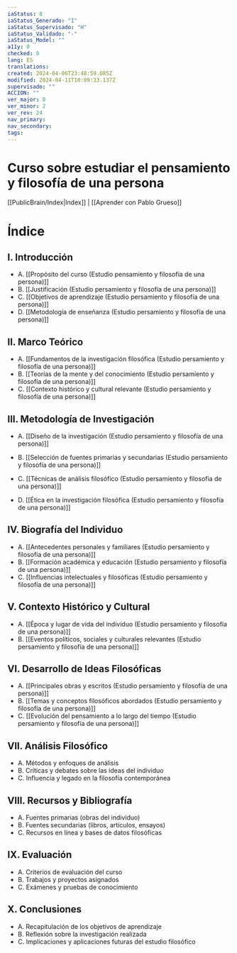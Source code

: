 ```yaml
---
iaStatus: 8
iaStatus_Generado: "I"
iaStatus_Supervisado: "H"
iaStatus_Validado: "-"
iaStatus_Model: ""
a11y: 0
checked: 0
lang: ES
translations: 
created: 2024-04-06T23:48:59.085Z
modified: 2024-04-11T10:09:33.137Z
supervisado: ""
ACCION: ""
ver_major: 0
ver_minor: 2
ver_rev: 24
nav_primary: 
nav_secondary: 
tags:
---
```

# Curso sobre estudiar el pensamiento y filosofía de una persona

[[PublicBrain/Index|Index]] | [[Aprender con Pablo Grueso]]

# Índice

## I. Introducción
   - A. [[Propósito del curso (Estudio pensamiento y filosofía de una persona)]]
   - B. [[Justificación (Estudio persamiento y filosofía de una persona)]]
   - C. [[Objetivos de aprendizaje (Estudio persamiento y filosofía de una persona)]]
   - D. [[Metodología de enseñanza (Estudio persamiento y filosofía de una persona)]]
   
## II. Marco Teórico
   - A. [[Fundamentos de la investigación filosófica (Estudio persamiento y filosofía de una persona)]]
   - B. [[Teorías de la mente y del conocimiento (Estudio persamiento y filosofía de una persona)]]
   - C. [[Contexto histórico y cultural relevante (Estudio persamiento y filosofía de una persona)]]
   
## III. Metodología de Investigación
   - A. [[Diseño de la investigación (Estudio persamiento y filosofía de una persona)]]
   - B. [[Selección de fuentes primarias y secundarias (Estudio persamiento y filosofía de una persona)]]

   - C. [[Técnicas de análisis filosófico (Estudio persamiento y filosofía de una persona)]]
   - D. [[Ética en la investigación filosófica (Estudio persamiento y filosofía de una persona)]]
   
## IV. Biografía del Individuo
   - A. [[Antecedentes personales y familiares (Estudio persamiento y filosofía de una persona)]]
   - B. [[Formación académica y educación (Estudio persamiento y filosofía de una persona)]]
   - C. [[Influencias intelectuales y filosóficas (Estudio persamiento y filosofía de una persona)]]
   
## V. Contexto Histórico y Cultural
   - A. [[Época y lugar de vida del individuo (Estudio persamiento y filosofía de una persona)]]
   - B. [[Eventos políticos, sociales y culturales relevantes (Estudio persamiento y filosofía de una persona)]]
   
## VI. Desarrollo de Ideas Filosóficas
   - A. [[Principales obras y escritos (Estudio persamiento y filosofía de una persona)]]
   - B. [[Temas y conceptos filosóficos abordados (Estudio persamiento y filosofía de una persona)]]
   - C. [[Evolución del pensamiento a lo largo del tiempo (Estudio persamiento y filosofía de una persona)]]
   
## VII. Análisis Filosófico
   - A. Métodos y enfoques de análisis
   - B. Críticas y debates sobre las ideas del individuo
   - C. Influencia y legado en la filosofía contemporánea
   
## VIII. Recursos y Bibliografía
   - A. Fuentes primarias (obras del individuo)
   - B. Fuentes secundarias (libros, artículos, ensayos)
   - C. Recursos en línea y bases de datos filosóficas
   
## IX. Evaluación
   - A. Criterios de evaluación del curso
   - B. Trabajos y proyectos asignados
   - C. Exámenes y pruebas de conocimiento
   
## X. Conclusiones
   - A. Recapitulación de los objetivos de aprendizaje
   - B. Reflexión sobre la investigación realizada
   - C. Implicaciones y aplicaciones futuras del estudio filosófico

